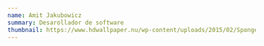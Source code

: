 ```yaml
---
name: Amit Jakubowicz
summary: Desarollador de software
thumbnail: https://www.hdwallpaper.nu/wp-content/uploads/2015/02/Spongebob-Background-Wallpaper.jpg
---
```

